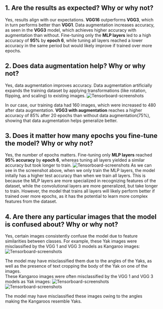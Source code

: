 ## 1. Are the results as expected? Why or why not?
Yes, results align with our expectations. **VGG16** outperforms **VGG3**, which in turn performs better than **VGG1**. Data augmentation increases accuracy, as seen in the **VGG3** model, which achieves higher accuracy with augmentation than without. Fine-tuning only the **MLP layers** led to a high accuracy of **95%** by **epoch 6**, while tuning all layers reached a lower accuracy in the same period but would likely improve if trained over more epochs.

## 2. Does data augmentation help? Why or why not?

Yes, data augmentation improves accuracy. Data augmentation artificially expands the training dataset by applying transformations (like rotation, flipping, and scaling) to existing images. 
![Tensorboard-screenshots](es335-24-fall-assignment-4/Tensorboard-screenshots/vgg3s.png)

In our case, our training data had 160 images, which were increased to 480 after data augmentation. **VGG3 with augmentation** reaches a higher accuracy of 85% after 20 epochs than without data augmentation(75%), showing that data augmentation helps generalize better. 

## 3. Does it matter how many epochs you fine-tune the model? Why or why not?
Yes, the number of epochs matters. Fine-tuning only **MLP layers** reached **95% accuracy** by **epoch 6**, whereas tuning all layers yielded a similar accuracy but took longer to train.
![Tensorboard-screenshots](es335-24-fall-assignment-4/Tensorboard-screenshots/vgg16s.png)
As we can see in the screenshot above, when we only train the MLP layers, the model initally has a higher test accuracy than when we train all layers. This is because the MLP layers are more specialized in recognizing features of the dataset, while the convolutional layers are more generalized, but take longer to train. However, the model that trains all layers will likely perform better if trained over more epochs, as it has the potential to learn more complex features from the dataset.

## 4. Are there any particular images that the model is confused about? Why or why not?
Yes, certain images consistently confuse the model due to feature similarities between classes.
For example, these Yak images were misclassified by the VGG 1 and VGG 3 models as Kangaroo images: 
![Tensorboard-screenshots](es335-24-fall-assignment-4/Tensorboard-screenshots/predkangactyak.png)

The model may have misclassified them due to the angles of the Yaks, as well as the presence of text cropping the body of the Yak on one of the images.  
These Kangaroo images were often misclassified by the VGG 1 and VGG 3 models as Yak images: 
![Tensorboard-screenshots](es335-24-fall-assignment-4/Tensorboard-screenshots/predyakactkang2.png)
![Tensorboard-screenshots](es335-24-fall-assignment-4/Tensorboard-screenshots/predyakactkang.png)

The model may have misclassified these images owing to the angles making the Kangaroos resemble Yaks. 